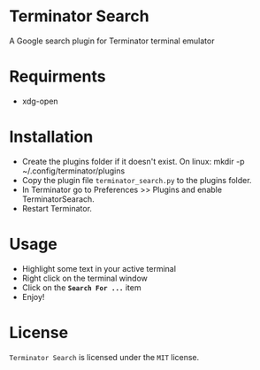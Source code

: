 # Terminator Search
A Google search plugin for Terminator terminal emulator

# Requirments
  - xdg-open

# Installation
  - Create the plugins folder if it doesn't exist. On linux: mkdir -p ~/.config/terminator/plugins
  - Copy the plugin file `terminator_search.py` to the plugins folder.
  - In Terminator go to Preferences >> Plugins and enable TerminatorSearach.
  - Restart Terminator.

# Usage
  - Highlight some text in your active terminal
  - Right click on the terminal window
  - Click on the **`Search For ...`** item
  - Enjoy!

# License
`Terminator Search` is licensed under the `MIT` license.
